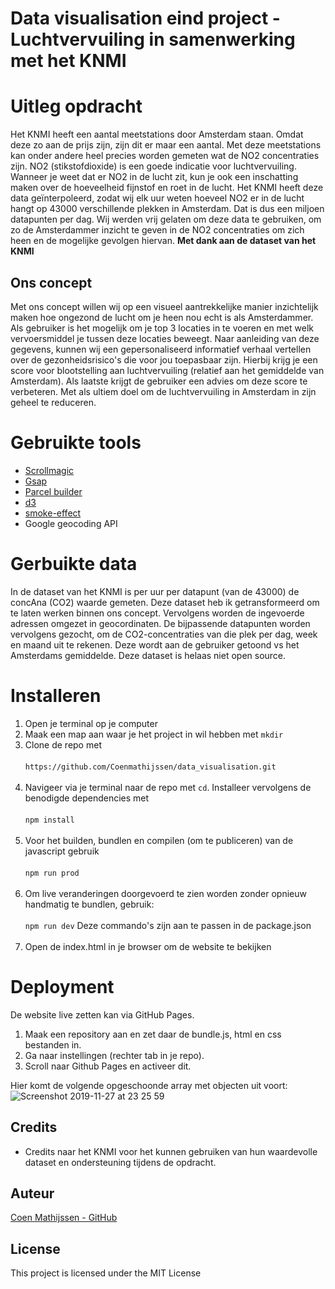 # Data visualisation eind project - Luchtvervuiling in samenwerking met het KNMI

# Uitleg opdracht
Het KNMI heeft een aantal meetstations door Amsterdam staan. Omdat deze zo aan de prijs zijn, zijn dit er maar een aantal. Met deze meetstations kan onder andere heel precies worden gemeten wat de NO2 concentraties zijn. NO2 (stikstofdioxide) is een goede indicatie voor luchtvervuiling.
Wanneer je weet dat er NO2 in de lucht zit, kun je ook een inschatting maken over de hoeveelheid fijnstof en roet in de lucht. Het KNMI heeft deze data geïnterpoleerd, zodat wij elk uur weten hoeveel NO2 er in de lucht hangt op 43000 verschillende plekken in Amsterdam. 
Dat is dus een miljoen datapunten per dag. Wij werden vrij gelaten om deze data te gebruiken, om zo de Amsterdammer inzicht te geven in de NO2 concentraties om zich heen en de mogelijke gevolgen hiervan.
**Met dank aan de dataset van het KNMI**


## Ons concept
Met ons concept willen wij op een visueel aantrekkelijke manier inzichtelijk maken hoe ongezond de lucht om je heen nou echt is als Amsterdammer. Als gebruiker is het mogelijk om je top 3 locaties in te voeren en met welk vervoersmiddel je tussen deze locaties beweegt. 
Naar aanleiding van deze gegevens, kunnen wij een gepersonaliseerd informatief verhaal vertellen over de gezonheidsrisico's die voor jou toepasbaar zijn. Hierbij krijg je een score voor blootstelling aan luchtvervuiling (relatief aan het gemiddelde van Amsterdam). Als laatste
krijgt de gebruiker een advies om deze score te verbeteren. Met als ultiem doel om de luchtvervuiling in Amsterdam in zijn geheel te reduceren. 

# Gebruikte tools
- [Scrollmagic](https://scrollmagic.io/)
- [Gsap](https://greensock.com/gsap/)
- [Parcel builder](https://parceljs.org/)
- [d3](https://d3js.org/)
- [smoke-effect](https://www.npmjs.com/package/smoke-effect)
- Google geocoding API

# Gerbuikte data
In de dataset van het KNMI is per uur per datapunt (van de 43000) de concAna (CO2) waarde gemeten. Deze dataset heb ik getransformeerd om te laten werken binnen ons concept. Vervolgens worden de ingevoerde adressen omgezet in geocordinaten. 
De bijpassende datapunten worden vervolgens gezocht, om de CO2-concentraties van die plek per dag, week en maand uit te rekenen. Deze wordt aan de gebruiker getoond vs het Amsterdams gemiddelde. Deze dataset is helaas niet open source.

# Installeren
1. Open je terminal op je computer
2. Maak een map aan waar je het project in wil hebben met `mkdir`
3. Clone de repo met 
<br></br>
`https://github.com/Coenmathijssen/data_visualisation.git`
<br></br>
4. Navigeer via je terminal naar de repo met `cd`. Installeer vervolgens de benodigde dependencies met
<br></br>
`npm install`
<br></br>
5. Voor het builden, bundlen en compilen (om te publiceren) van de javascript gebruik
<br></br>
`npm run prod`
<br></br>
6. Om live veranderingen doorgevoerd te zien worden zonder opnieuw handmatig te bundlen, gebruik:
<br></br>
`npm run dev`
Deze commando's zijn aan te passen in de package.json
<br></br>
6. Open de index.html in je browser om de website te bekijken

# Deployment
De website live zetten kan via GitHub Pages. 
1. Maak een repository aan en zet daar de bundle.js, html en css bestanden in. 
2. Ga naar instellingen (rechter tab in je repo).
3. Scroll naar Github Pages en activeer dit.

Hier komt de volgende opgeschoonde array met objecten uit voort:
![Screenshot 2019-11-27 at 23 25 59](https://user-images.githubusercontent.com/43337909/69763412-5bf34b00-116d-11ea-933f-debcc055ddba.png)

## Credits
- Credits naar het KNMI voor het kunnen gebruiken van hun waardevolle dataset en ondersteuning tijdens de opdracht.

## Auteur 
[Coen Mathijssen - GitHub](https://github.com/Coenmathijssen/)

## License
This project is licensed under the MIT License

